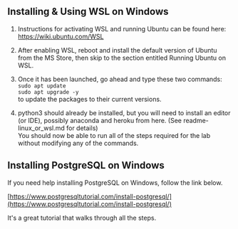 ## Installing & Using WSL on Windows

1. Instructions for activating WSL and running Ubuntu can be found here:
    https://wiki.ubuntu.com/WSL
    
2. After enabling WSL, reboot and install the default version of Ubuntu from the MS Store, then skip to the section entitled Running Ubuntu on WSL.
3. Once it has been launched, go ahead and type these two commands:  
    `sudo apt update`  
    `sudo apt upgrade -y`  
to update the packages to their current versions.

4. python3 should already be installed, but you will need to install an editor (or IDE), possibly anaconda and heroku from here. (See readme-linux_or_wsl.md for details)  
You should now be able to run all of the steps required for the lab without modifying any of the commands.

## Installing PostgreSQL on Windows

If you need help installing PostgreSQL on Windows, follow the link below. 

[https://www.postgresqltutorial.com/install-postgresql/](https://www.postgresqltutorial.com/install-postgresql/)

It's a great tutorial that walks through all the steps. 
